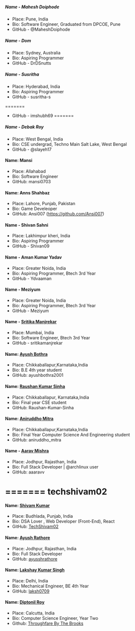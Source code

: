 ##### Name - Mahesh Doiphode
- Place: Pune, India
- Bio: Software Engineer, Graduated from DPCOE, Pune
- GitHub - @MaheshDoiphode


##### Name - Dom
- Place: Sydney, Australia
- Bio: Aspiring Programmer
- GitHub - DrDSnutts


##### Name - Susritha
- Place: Hyderabad, India
- Bio: Aspiring Programmer
- GitHub - susritha-s


=======
- GitHub - imshubh69
=======


##### Name - Debak Roy
- Place: West Bengal, India
- Bio: CSE undergrad, Techno Main Salt Lake, West Bengal
- GitHub - @slayeh17


#### Name: Mansi
- Place: Allahabad 
- Bio: Software Engineer
- GitHub: mansi0703


#### Name: Anns Shahbaz
- Place: Lahore, Punjab, Pakistan
- Bio: Game Develeoper
- GitHub: Ansi007 (https://github.com/Ansi007)

 
#### Name - Shivan Sahni
- Place: Lakhimpur kheri, India
- Bio: Aspiring Programmer
- GitHub - Shivan09


#### Name - Aman Kumar Yadav
- Place: Greater Noida, India
- Bio: Aspiring Programmer, Btech 3rd Year
- GitHub - Ydvaaman


#### Name - Meziyum
- Place: Greater Noida, India
- Bio: Aspiring Programmer, Btech 3rd Year
- GitHub - Meziyum


#### Name - [Sritika Manjrekar](https://github.com/sritikamanjrekar)
- Place: Mumbai, India
- Bio: Software Engineer, Btech 3rd Year
- GitHub - sritikamanjrekar


#### Name: [Ayush Bothra](https://github.com/ayushbothra2001)
- Place: Chikkaballapur,Karnataka,India
- Bio: B.E 4th year student
- GitHub: ayushbothra2001


#### Name: [Raushan Kumar Sinha](https://github.com/Raushan-Kumar-Sinha)
- Place: Chikkaballapur, Karnataka,India
- Bio: Final year CSE student
- GitHub: Raushan-Kumar-Sinha


#### Name: [Aniruddho Mitra](https://github.com/aniruddho-mitra)
- Place: Chikkaballapur,Karnataka,India
- Bio: Final Year Computer Science And Engineering student
- GitHub: aniruddho_mitra


#### Name - [Aarav Mishra](https://github.com/aaaravv) 
- Place: Jodhpur, Rajasthan, India
- Bio: Full Stack Developer | @archlinux user
- GitHub: aaaravv 


=======
 techshivam02
=======


#### Name: [Shivam Kumar](https://github.com/TechShivam02)
- Place: Budhlada, Punjab, India
- Bio:  DSA Lover , Web Developer (Front-End), React 
- GitHub: [TechShivam02](https://github.com/TechShivam02)


#### Name: [Ayush Rathore](https://github.com/ayusshrathore)
- Place: Jodhpur, Rajasthan, India
- Bio: Full Stack Developer
- GitHub: [ayusshrathore](https://github.com/ayusshrathore)


#### Name: [Lakshay Kumar Singh](https://github.com/laksh0709)
- Place: Delhi, India
- Bio: Mechanical Engineer, BE 4th Year 
- GitHub: [laksh0709](https://github.com/laksh0709)


#### Name: [Diptonil Roy](https://github.com//Diptonil)
- Place: Calcutta, India
- Bio: Computer Science Engineer, Year Two
- Github: [Throughfare By The Brooks](https://github.com//Diptonil)
